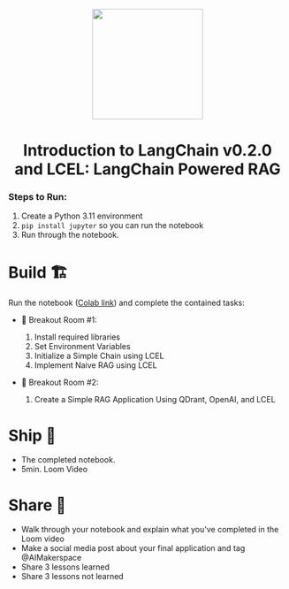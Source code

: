 <p align = "center" draggable=”false” ><img src="https://github.com/AI-Maker-Space/LLM-Dev-101/assets/37101144/d1343317-fa2f-41e1-8af1-1dbb18399719" 
     width="200px"
     height="auto"/>
</p>

## <h1 align="center" id="heading">Introduction to LangChain v0.2.0 and LCEL: LangChain Powered RAG</h1>

### Steps to Run:

1. Create a Python 3.11 environment
2. `pip install jupyter` so you can run the notebook
3. Run through the notebook. 

# Build 🏗️

Run the notebook ([Colab link](https://colab.research.google.com/drive/1tWs1qiz2wbbzfYL7HsPKIA4uQhsZE9jc?usp=sharing)) and complete the contained tasks:

- 🤝 Breakout Room #1:
  1. Install required libraries
  2. Set Environment Variables
  3. Initialize a Simple Chain using LCEL
  4. Implement Naive RAG using LCEL

- 🤝 Breakout Room #2:
  1. Create a Simple RAG Application Using QDrant, OpenAI, and LCEL

# Ship 🚢

- The completed notebook. 
- 5min. Loom Video

# Share 🚀
- Walk through your notebook and explain what you've completed in the Loom video
- Make a social media post about your final application and tag @AIMakerspace
- Share 3 lessons learned
- Share 3 lessons not learned